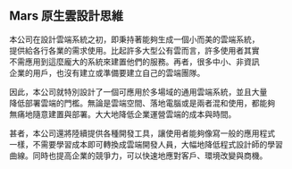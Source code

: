 ## Mars 原生雲設計思維

本公司在設計雲端系統之初，即秉持著能夠生成一個小而美的雲端系統，  
提供給各行各業的需求使用。比起許多大型公有雲而言，許多使用者其實  
不需應用到這麼龐大的系統來建置他們的服務。再者，很多中小、非資訊  
企業的用戶，也沒有建立或準備要建立自己的雲端團隊。  

因此，本公司就特別設計了一個可應用於多場域的通用雲端系統，並且大量  
降低部署雲端的門檻。無論是雲端空間、落地電腦或是兩者混和使用，都能夠  
無痛地隨意建置與部署。大大地降低企業運營雲端的成本與時間。  

甚者，本公司還將陸續提供各種開發工具，讓使用者能夠像寫一般的應用程式  
一樣，不需要學習成本即可轉換成雲端開發人員，大幅地降低程式設計師的學習  
曲線。同時也提高企業的競爭力，可以快速地應對客戶、環境改變與商機。  

